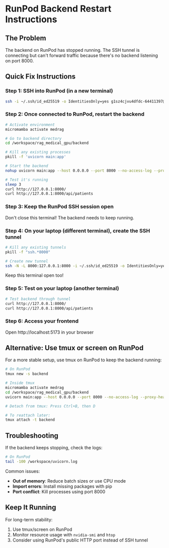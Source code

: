 # RunPod Backend Restart Instructions

## The Problem
The backend on RunPod has stopped running. The SSH tunnel is connecting but can't forward traffic because there's no backend listening on port 8000.

## Quick Fix Instructions

### Step 1: SSH into RunPod (in a new terminal)
```bash
ssh -i ~/.ssh/id_ed25519 -o IdentitiesOnly=yes g1sz4cjvu4dfdc-64411397@ssh.runpod.io
```

### Step 2: Once connected to RunPod, restart the backend
```bash
# Activate environment
micromamba activate medrag

# Go to backend directory
cd /workspace/rag_medical_gpu/backend

# Kill any existing processes
pkill -f 'uvicorn main:app'

# Start the backend
nohup uvicorn main:app --host 0.0.0.0 --port 8000 --no-access-log --proxy-headers --no-server-header > /workspace/uvicorn.log 2>&1 &

# Test it's running
sleep 3
curl http://127.0.0.1:8000/
curl http://127.0.0.1:8000/api/patients
```

### Step 3: Keep the RunPod SSH session open

Don't close this terminal! The backend needs to keep running.

### Step 4: On your laptop (different terminal), create the SSH tunnel
```bash
# Kill any existing tunnels
pkill -f "ssh.*8000"

# Create new tunnel
ssh -N -L 8000:127.0.0.1:8000 -i ~/.ssh/id_ed25519 -o IdentitiesOnly=yes g1sz4cjvu4dfdc-64411397@ssh.runpod.io
```

Keep this terminal open too!

### Step 5: Test on your laptop (another terminal)
```bash
# Test backend through tunnel
curl http://127.0.0.1:8000/
curl http://127.0.0.1:8000/api/patients
```

### Step 6: Access your frontend
Open http://localhost:5173 in your browser

## Alternative: Use tmux or screen on RunPod

For a more stable setup, use tmux on RunPod to keep the backend running:

```bash
# On RunPod
tmux new -s backend

# Inside tmux
micromamba activate medrag
cd /workspace/rag_medical_gpu/backend
uvicorn main:app --host 0.0.0.0 --port 8000 --no-access-log --proxy-headers --no-server-header

# Detach from tmux: Press Ctrl+B, then D

# To reattach later:
tmux attach -t backend
```

## Troubleshooting

If the backend keeps stopping, check the logs:
```bash
# On RunPod
tail -100 /workspace/uvicorn.log
```

Common issues:
- **Out of memory**: Reduce batch sizes or use CPU mode
- **Import errors**: Install missing packages with pip
- **Port conflict**: Kill processes using port 8000

## Keep It Running

For long-term stability:
1. Use tmux/screen on RunPod
2. Monitor resource usage with `nvidia-smi` and `htop`
3. Consider using RunPod's public HTTP port instead of SSH tunnel